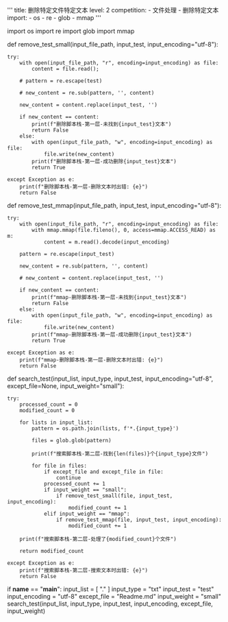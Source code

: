 '''
title: 删除特定文件特定文本
level: 2
competition:
    - 文件处理
    - 删除特定文本
import:
    - os
    - re
    - glob
    - mmap
'''

import os
import re
import glob
import mmap

def remove_test_small(input_file_path, input_test, input_encoding="utf-8"):

    try:
        with open(input_file_path, "r", encoding=input_encoding) as file:
            content = file.read();

        # pattern = re.escape(test)

        # new_content = re.sub(pattern, '', content)

        new_content = content.replace(input_test, '')

        if new_content == content:
            print(f"删除脚本栈-第一层-未找到{input_test}文本")
            return False
        else:
            with open(input_file_path, "w", encoding=input_encoding) as file:
                file.write(new_content)
            print(f"删除脚本栈-第一层-成功删除{input_test}文本")
            return True

    except Exception as e:
        print(f"删除脚本栈-第一层-删除文本时出错: {e}")
        return False
        
def remove_test_mmap(input_file_path, input_test, input_encoding="utf-8"):

    try:
        with open(input_file_path, "r", encoding=input_encoding) as file:
            with mmap.mmap(file.fileno(), 0, access=mmap.ACCESS_READ) as m:
                content = m.read().decode(input_encoding)

        pattern = re.escape(input_test)

        new_content = re.sub(pattern, '', content)

        # new_content = content.replace(input_test, '')

        if new_content == content:
            print(f"mmap-删除脚本栈-第一层-未找到{input_test}文本")
            return False
        else:
            with open(input_file_path, "w", encoding=input_encoding) as file:
                file.write(new_content)
            print(f"mmap-删除脚本栈-第一层-成功删除{input_test}文本")
            return True

    except Exception as e:
        print(f"mmap-删除脚本栈-第一层-删除文本时出错: {e}")
        return False

def search_test(input_list, input_type, input_test, input_encoding="utf-8", except_file=None, input_weight="small"):

    try:
        processed_count = 0
        modified_count = 0

        for lists in input_list:
            pattern = os.path.join(lists, f'*.{input_type}')

            files = glob.glob(pattern)

            print(f"搜索脚本栈-第二层-找到{len(files)}个{input_type}文件")

            for file in files:
                if except_file and except_file in file:
                    continue
                processed_count += 1
                if input_weight == "small":
                    if remove_test_small(file, input_test, input_encoding):
                        modified_count += 1
                elif input_weight == "mmap":
                    if remove_test_mmap(file, input_test, input_encoding):
                        modified_count += 1

        print(f"搜索脚本栈-第二层-处理了{modified_count}个文件")

        return modified_count

    except Exception as e:
        print(f"搜索脚本栈-第二层-搜索文本时出错: {e}")
        return False

if __name__ == "__main__":
    input_list = [ "." ]
    input_type = "txt"
    input_test = "test"
    input_encoding = "utf-8"
    except_file = "Readme.md"
    input_weight = "small"
    search_test(input_list, input_type, input_test, input_encoding, except_file, input_weight)